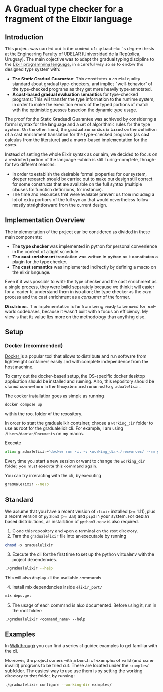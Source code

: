 # A Gradual type checker for a fragment of the Elixir language

## Introduction

This project was carried out in the context of my bachelor 's degree thesis at the Engineering Faculty of UDELAR (Universidad de la República, Uruguay). The main objective was to adapt the gradual typing discipline to the [Elixir programming language](https://elixir-lang.org/), in a careful way so as to endow the designed type system with:
- **The Static Gradual Guarantee**: This constitutes a crucial quality standard about gradual type-checkers, and implies "well-behavior" of the type-checked programs as they get more heavily type-annotated.
- **A cast-based gradual evaluation semantics** for type-checked programs: This will transfer the type information to the runtime system, in order to make the execution errors of the typed portions of match with the optimistic guesses based on the dynamic type usage.   

The proof for the Static Graduadl Guarantee was achieved by considering a formal syntax for the language and a set of algorithmic rules for the type system. On the other hand, the gradual semantics is based on the definition of a cast enrichment translation for the type-checked programs (as cast calculus from the literature) and a macro-based implementation for the casts. 


Instead of setting the whole Elixir syntax as our aim, we decided to focus on a restricted portion of the language -which is still Turing-complete, though- for two different reasons:
- In order to establish the desirable formal properties for our system, deeper research should be carried out to make our design still correct for some constructs that are available on the full syntax (multiple clauses for function definitions, for instance).
- The time and resources that were available prevent us from including a lot of extra portions of the full syntax that would nevertheless follow mostly straightforward from the current design.


## Implementation Overview

The implementation of the project can be considered as divided in these main components:
- **The type checker** was implemented in python for personal convenience in the context of a tight schedule.
- **The cast enrichment** translation was written in python as it constitutes a plugin for the type checker.
- **The cast semantics** was implemented indirectly by defining a macro on the elixir language.

Even if it was possible to write the type checker and the cast enrichment as a single process, they were build separately because we think it will easier for a reader to understand them in isolation; the type checker as the _core_ process and the cast enrichment as a _consumer_ of the former.

**Disclaimer:** The implementation is far from being ready to be used for real-world codebases, because it wasn't built with a focus on efficiency. My view is that its value lies more on the methodology than anything else.


## Setup
### Docker (recommended)
[Docker ](https://www.docker.com/) is a popular tool that allows to distribute and run software from lightweight containers easily and with complete independence from the host machine. 

To carry out the docker-based setup, the OS-specific docker desktop application should be installed and running. Also, this repository should be cloned somewhere in the filesystem and renamed to `gradualelixir`.  

The docker installation goes as simple as running 
```bash
docker compose up
```
within the root folder of the repository.

In order to start the gradualelixir container, choose a `working_dir` folder to use
as root for the gradualelixir cli. For example, I am using `/Users/damian/Documents` on my macos. 

Execute
```bash
alias gradualelixir="docker run -it -v <working_dir>:/resources/ --rm gradualelixir"
```

Every time you start a new session or want to change the `working_dir` folder, you must execute this command again.

You can try interacting with the cli, by executing
```bash
gradualelixir --help
```

## Standard
We assume that you have a recent version of `elixir` installed (>= 1.11), plus a recent version of `python3` (>= 3.8) and `pip3`
in your system. For debian based distributions, an installation of `python3-venv` is also required.

1. Clone this repository and open a terminal on the root directory.
2. Turn the `gradualelixir` file into an executable by running
```bash
chmod +x gradualelixir
```
3. Execute the cli for the first time to set up the python virtualenv with the project dependencies.
```bash
./gradualelixir --help
```
This will also display all the available commands.

4. Install mix dependencies inside `elixir_port/`
```bash
mix deps.get
```

5. The usage of each command is also documented. Before using it, run in the root folder:
```bash
./gradualelixir <command_name> --help
```

## Examples

In [Walkthrough](/Walkthrough.md) you can find a series of guided examples to get familiar with the cli.

Moreover, the project comes with a bunch of examples of valid (and some invalid) programs to be tried out.
These are located under the `examples/` subfolder. The easiest way to use use them is by setting the working directory to that folder, by running:
```bash
./gradualelixir configure --working-dir examples/
```
